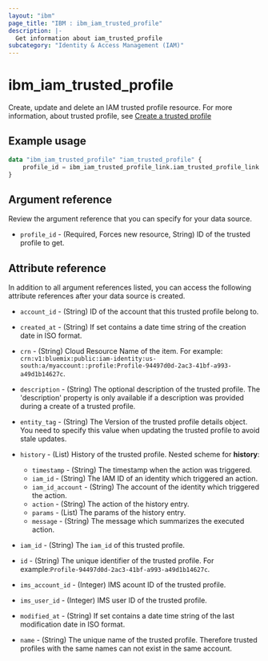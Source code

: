 ```yaml
---
layout: "ibm"
page_title: "IBM : ibm_iam_trusted_profile"
description: |-
  Get information about iam_trusted_profile
subcategory: "Identity & Access Management (IAM)"
---
```


# ibm_iam_trusted_profile

Create, update and delete an IAM trusted profile resource. For more information, about trusted profile, see [Create a trusted profile](https://cloud.ibm.com/apidocs/iam-identity-token-api#create-profile)

## Example usage

```terraform
data "ibm_iam_trusted_profile" "iam_trusted_profile" {
	profile_id = ibm_iam_trusted_profile_link.iam_trusted_profile_link.profile_id
}
```

## Argument reference

Review the argument reference that you can specify for your data source.

* `profile_id` - (Required, Forces new resource, String) ID of the trusted profile to get.

## Attribute reference

In addition to all argument references listed, you can access the following attribute references after your data source is created.

* `account_id` - (String) ID of the account that this trusted profile belong to.

* `created_at` - (String) If set contains a date time string of the creation date in ISO format.

* `crn` - (String) Cloud Resource Name of the item. For example: `crn:v1:bluemix:public:iam-identity:us-south:a/myaccount::profile:Profile-94497d0d-2ac3-41bf-a993-a49d1b14627c`.

* `description` - (String) The optional description of the trusted profile. The 'description' property is only available if a description was provided during a create of a trusted profile.

* `entity_tag` - (String) The Version of the trusted profile details object. You need to specify this value when updating the trusted profile to avoid stale updates.

* `history` - (List) History of the trusted profile.
    Nested scheme for **history**:
	* `timestamp` - (String) The timestamp when the action was triggered.
	* `iam_id` - (String) The IAM ID of an identity which triggered an action.
	* `iam_id_account` - (String) The account of the identity which triggered the action.
	* `action` - (String) The action of the history entry.
	* `params` - (List) The params of the history entry.
	* `message` - (String) The message which summarizes the executed action.

* `iam_id` - (String) The `iam_id` of this trusted profile.

* `id` - (String) The unique identifier of the trusted profile. For example:`Profile-94497d0d-2ac3-41bf-a993-a49d1b14627c`.

* `ims_account_id` - (Integer) IMS acount ID of the trusted profile.

* `ims_user_id` - (Integer) IMS user ID of the trusted profile.

* `modified_at` - (String) If set contains a date time string of the last modification date in ISO format.

* `name` - (String) The unique name of the trusted profile. Therefore trusted profiles with the same names can not exist in the same account.